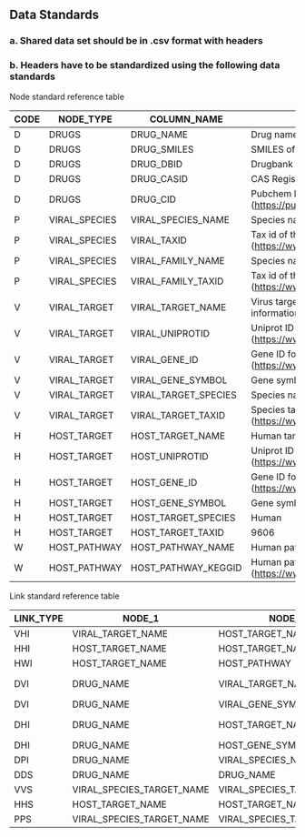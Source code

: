 ## Data Standards

### a. Shared data set should be in .csv format with headers

### b. Headers have to be standardized using the following data standards

Node standard reference table

|  ﻿CODE  | NODE_TYPE  | COLUMN_NAME  | DESCRIPTION  | 
| ---- | --- | --- | --- | 
|  D  | DRUGS  | DRUG_NAME  | Drug name  | 
|  D  | DRUGS  | DRUG_SMILES  | SMILES of the drug  | 
|  D  | DRUGS  | DRUG_DBID  | Drugbank ID (https://www.drugbank.ca/)  | 
|  D  | DRUGS  | DRUG_CASID  | CAS Registed Number  | 
|  D  | DRUGS  | DRUG_CID  | Pubchem ID (https://pubchem.ncbi.nlm.nih.gov/)  | 
|  P  | VIRAL_SPECIES  | VIRAL_SPECIES_NAME  | Species name of the virus  | 
|  P  | VIRAL_SPECIES  | VIRAL_TAXID  | Tax id of the virus (https://www.ncbi.nlm.nih.gov/taxonomy)  | 
|  P  | VIRAL_SPECIES  | VIRAL_FAMILY_NAME  | Species name of the virus family  | 
|  P  | VIRAL_SPECIES  | VIRAL_FAMILY_TAXID  | Tax id of the virus family (https://www.ncbi.nlm.nih.gov/taxonomy)  | 
|  V  | VIRAL_TARGET  | VIRAL_TARGET_NAME  | Virus target name with species information  | 
|  V  | VIRAL_TARGET  | VIRAL_UNIPROTID  | Uniprot ID for virus target (https://www.uniprot.org/)  | 
|  V  | VIRAL_TARGET  | VIRAL_GENE_ID  | Gene ID for virus target (https://www.ncbi.nlm.nih.gov/gene/)  | 
|  V  | VIRAL_TARGET  | VIRAL_GENE_SYMBOL  | Gene symbol for virus target  | 
|  V  | VIRAL_TARGET  | VIRAL_TARGET_SPECIES  | Species name for virus target  | 
|  V  | VIRAL_TARGET  | VIRAL_TARGET_TAXID  | Species tax id for virus target (https://www.ncbi.nlm.nih.gov/taxonomy)  | 
|  H  | HOST_TARGET  | HOST_TARGET_NAME  | Human target name  | 
|  H  | HOST_TARGET  | HOST_UNIPROTID  | Uniprot ID for human target (https://www.uniprot.org/)  | 
|  H  | HOST_TARGET  | HOST_GENE_ID  | Gene ID for human target (https://www.ncbi.nlm.nih.gov/gene/)  | 
|  H  | HOST_TARGET  | HOST_GENE_SYMBOL  | Gene symbol for human target  | 
|  H  | HOST_TARGET  | HOST_TARGET_SPECIES  | Human  | 
|  H  | HOST_TARGET  | HOST_TARGET_TAXID  | 9606  | 
|  W  | HOST_PATHWAY  | HOST_PATHWAY_NAME  | Human pathway name  | 
|  W  | HOST_PATHWAY  | HOST_PATHWAY_KEGGID  | Human pathway KEGG ID (https://www.kegg.jp/)  | 

Link standard reference table

|  ﻿LINK_TYPE  | NODE_1  | NODE_2  | EVIDENCE  | EVIDENCE_TYPE  | LINK_VALUE  | CONFIDENCE_SCORE  | CITATION  | DESCRIPTION  | 
| ---- | --- | --- | --- | --- | --- | --- | --- | --- | 
|  VHI  | VIRAL_TARGET_NAME  | HOST_TARGET_NAME  | ASSAY  |   |   |   |   |   | 
|  HHI  | HOST_TARGET_NAME  | HOST_TARGET_NAME  | ASSAY  |   |   |   |   |   | 
|  HWI  | HOST_TARGET_NAME  | HOST_PATHWAY  | INFORMATICS  | ENRICHMENT  |   |   |   |   | 
|  DVI  | DRUG_NAME  | VIRAL_TARGET_NAME  | ASSAY  | BIOCHEMICAL  | IC50 (M),Ki(M),Kd(M)  | PX  |   |   | 
|  DVI  | DRUG_NAME  | VIRAL_GENE_SYMBOL  | ASSAY  | EXPRESSION  | Fold change  | FC  |   |   | 
|  DHI  | DRUG_NAME  | HOST_TARGET_NAME  | ASSAY  | BIOCHEMICAL  | IC50 (M),Ki(M),Kd(M)  | PX  |   |   | 
|  DHI  | DRUG_NAME  | HOST_GENE_SYMBOL  | ASSAY  | EXPRESSION  | Fold change  | FC  |   |   | 
|  DPI  | DRUG_NAME  | VIRAL_SPECIES_NAME  | ASSAY  | PHENOTYPIC  | EC50 (M)  | PX  |   |   | 
|  DDS  | DRUG_NAME  | DRUG_NAME  | SIMILARITY  | COMPARE  | 0-1  |   |   |   | 
|  VVS  | VIRAL_SPECIES_TARGET_NAME  | VIRAL_SPECIES_TARGET_NAME  | SIMILARITY  | COMPARE  | 0-1  |   |   |   | 
|  HHS  | HOST_TARGET_NAME  | HOST_TARGET_NAME  | SIMILARITY  | COMPARE  | 0-1  |   |   |   | 
|  PPS  | VIRAL_SPECIES_TARGET_NAME  | VIRAL_SPECIES_TARGET_NAME  |   |   |   |   |   |   | 

